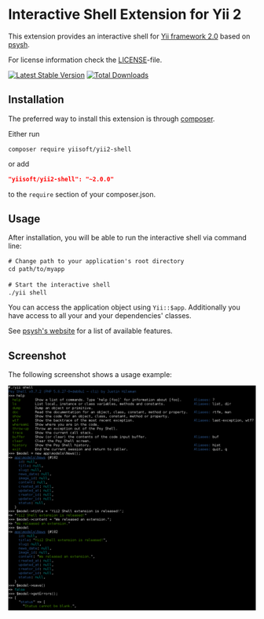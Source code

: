 Interactive Shell Extension for Yii 2
=====================================

This extension provides an interactive shell for [Yii framework 2.0](http://www.yiiframework.com) based on [psysh](http://psysh.org/).

For license information check the [LICENSE](LICENSE.md)-file.

[![Latest Stable Version](https://poser.pugx.org/yiisoft/yii2-shell/v/stable.png)](https://packagist.org/packages/yiisoft/yii2-shell)
[![Total Downloads](https://poser.pugx.org/yiisoft/yii2-shell/downloads.png)](https://packagist.org/packages/yiisoft/yii2-shell)


Installation
------------

The preferred way to install this extension is through [composer](http://getcomposer.org/download/).

Either run

    composer require yiisoft/yii2-shell

or add

```json
"yiisoft/yii2-shell": "~2.0.0"
```

to the `require` section of your composer.json.


Usage
-----

After installation, you will be able to run the interactive shell via command line:

```
# Change path to your application's root directory
cd path/to/myapp

# Start the interactive shell
./yii shell
```

You can access the application object using `Yii::$app`. Additionally you have access to all your and your dependencies' classes.

See [psysh's website](http://psysh.org/#features) for a list of available features.

Screenshot
----------

The following screenshot shows a usage example:

![Usage example of Yii2 shell](screenshot.png)
